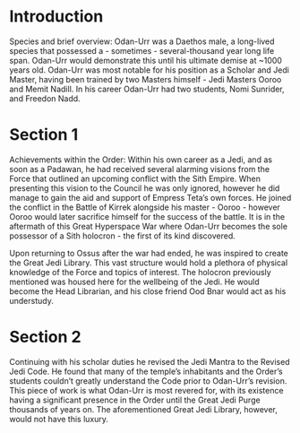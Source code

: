# Introduction

Species and brief overview:
Odan-Urr was a Daethos male, a long-lived species that possessed a - sometimes - several-thousand year long life span.
Odan-Urr would demonstrate this until his ultimate demise at ~1000 years old.
Odan-Urr was most notable for his position as a Scholar and Jedi Master, having been trained by two Masters himself - Jedi Masters Ooroo and Memit Nadill.
In his career Odan-Urr had two students, Nomi Sunrider, and Freedon Nadd.

# Section 1

Achievements within the Order:
Within his own career as a Jedi, and as soon as a Padawan, he had received several alarming visions from the Force that outlined an upcoming conflict with the Sith Empire.
When presenting this vision to the Council he was only ignored, however he did manage to gain the aid and support of Empress Teta’s own forces.
He joined the conflict in the Battle of Kirrek alongside his master - Ooroo - however Ooroo would later sacrifice himself for the success of the battle.
It is in the aftermath of this Great Hyperspace War where Odan-Urr becomes the sole possessor of a Sith holocron - the first of its kind discovered.

Upon returning to Ossus after the war had ended, he was inspired to create the Great Jedi Library.
This vast structure would hold a plethora of physical knowledge of the Force and topics of interest.
The holocron previously mentioned was housed here for the wellbeing of the Jedi.
He would become the Head Librarian, and his close friend Ood Bnar would act as his understudy.

# Section 2

Continuing with his scholar duties he revised the Jedi Mantra to the Revised Jedi Code.
He found that many of the temple’s inhabitants and the Order’s students couldn’t greatly understand the Code prior to Odan-Urr’s revision.
This piece of work is what Odan-Urr is most revered for, with its existence having a significant presence in the Order until the Great Jedi Purge thousands of years on.
The aforementioned Great Jedi Library, however, would not have this luxury.
